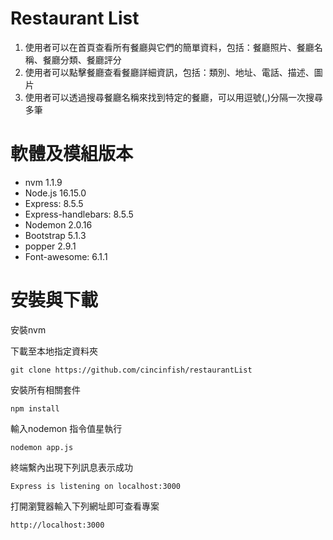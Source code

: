 # Restaurant List
1. 使用者可以在首頁查看所有餐廳與它們的簡單資料，包括：餐廳照片、餐廳名稱、餐廳分類、餐廳評分
2. 使用者可以點擊餐廳查看餐廳詳細資訊，包括：類別、地址、電話、描述、圖片
3. 使用者可以透過搜尋餐廳名稱來找到特定的餐廳，可以用逗號(,)分隔一次搜尋多筆

# 軟體及模組版本
- nvm 1.1.9
- Node.js 16.15.0
- Express: 8.5.5
- Express-handlebars: 8.5.5
- Nodemon 2.0.16
- Bootstrap 5.1.3
- popper 2.9.1
- Font-awesome: 6.1.1

# 安裝與下載
安裝nvm

下載至本地指定資料夾
```
git clone https://github.com/cincinfish/restaurantList
```
安裝所有相關套件
```
npm install
```
輸入nodemon 指令值星執行
```
nodemon app.js
```
終端繫內出現下列訊息表示成功
```
Express is listening on localhost:3000
```
打開瀏覽器輸入下列網址即可查看專案
```
http://localhost:3000
```

